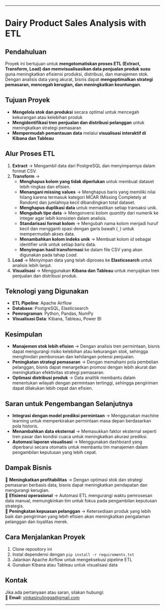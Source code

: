 
---
# **Dairy Product Sales Analysis with ETL**  

## **Pendahuluan**  
Proyek ini bertujuan untuk **mengotomatiskan proses ETL (Extract, Transform, Load) dan memvisualisasikan data penjualan produk susu** guna meningkatkan efisiensi produksi, distribusi, dan manajemen stok. Dengan analisis data yang akurat, bisnis dapat **mengoptimalkan strategi pemasaran, mencegah kerugian, dan meningkatkan keuntungan**.  

## **Tujuan Proyek**  
- **Mengelola stok dan produksi** secara optimal untuk mencegah kekurangan atau kelebihan produk  
- **Mengidentifikasi tren penjualan dan distribusi pelanggan** untuk meningkatkan strategi pemasaran  
- **Mempermudah pemantauan data** melalui **visualisasi interaktif di Kibana dan Tableau**  

## **Alur Proses ETL**  
1. **Extract** → Mengambil data dari PostgreSQL dan menyimpannya dalam format CSV.  
2. **Transform** →  
   - **Menghapus kolom yang tidak diperlukan** untuk membuat dataset lebih ringkas dan efisien.  
   - **Menangani missing values** → Menghapus baris yang memiliki nilai hilang karena termasuk kategori MCAR (Missing Completely at Random) dan jumlahnya kecil dibandingkan total dataset.  
   - **Menghapus duplikasi data** untuk memastikan setiap transaksi unik.  
   - **Mengubah tipe data** → Mengonversi kolom *quantity* dari numerik ke integer agar lebih konsisten dalam analisis.  
   - **Standarisasi format kolom** → Mengubah nama kolom menjadi huruf kecil dan mengganti spasi dengan garis bawah (`_`) untuk mempermudah akses data.  
   - **Menambahkan kolom indeks unik** → Membuat kolom *id* sebagai identifier unik untuk setiap baris data.  
   - **Menyimpan hasil transformasi** ke dalam file CSV yang akan digunakan pada tahap *Load*.  
3. **Load** → Menyimpan data yang telah diproses ke **Elasticsearch** untuk analisis lebih lanjut.  
4. **Visualisasi** → Menggunakan **Kibana dan Tableau** untuk menyajikan tren penjualan dan distribusi produk.  

## **Teknologi yang Digunakan**  
- **ETL Pipeline**: Apache Airflow  
- **Database**: PostgreSQL, Elasticsearch  
- **Pemrograman**: Python, Pandas, NumPy  
- **Visualisasi Data**: Kibana, Tableau, Power BI  

## **Kesimpulan**  
- **Manajemen stok lebih efisien** → Dengan analisis tren permintaan, bisnis dapat mengurangi risiko kelebihan atau kekurangan stok, sehingga menghindari pemborosan dan kehilangan potensi penjualan.  
- **Peningkatan strategi pemasaran** → Dengan memahami pola pembelian pelanggan, bisnis dapat menargetkan promosi dengan lebih akurat dan meningkatkan efektivitas strategi pemasaran.  
- **Optimasi distribusi produk** → Data analitik membantu dalam menentukan wilayah dengan permintaan tertinggi, sehingga pengiriman dapat dilakukan lebih cepat dan efisien.  

## **Saran untuk Pengembangan Selanjutnya**  
- **Integrasi dengan model prediksi permintaan** → Menggunakan machine learning untuk memperkirakan permintaan masa depan berdasarkan pola historis.  
- **Menambahkan data eksternal** → Memasukkan faktor eksternal seperti tren pasar dan kondisi cuaca untuk meningkatkan akurasi prediksi.  
- **Automasi laporan visualisasi** → Menggunakan dashboard yang diperbarui secara otomatis untuk membantu tim manajemen dalam pengambilan keputusan yang lebih cepat.  

## **Dampak Bisnis**  
🔹 **Meningkatkan profitabilitas** → Dengan optimasi stok dan strategi pemasaran berbasis data, bisnis dapat meningkatkan pendapatan dan mengurangi kerugian.  
🔹 **Efisiensi operasional** → Automasi ETL mengurangi waktu pemrosesan data manual, memungkinkan tim untuk fokus pada pengambilan keputusan strategis.  
🔹 **Peningkatan kepuasan pelanggan** → Ketersediaan produk yang lebih baik dan pengiriman yang lebih efisien akan meningkatkan pengalaman pelanggan dan loyalitas merek.  

## **Cara Menjalankan Proyek**  
1. Clone repository ini  
2. Instal dependensi dengan `pip install -r requirements.txt`  
3. Jalankan Apache Airflow untuk mengeksekusi pipeline ETL  
4. Gunakan Kibana atau Tableau untuk visualisasi data  

## **Kontak**  
Jika ada pertanyaan atau saran, silakan hubungi:  
📧 **Email**: yinkasinulingga@gmail.com  

---

